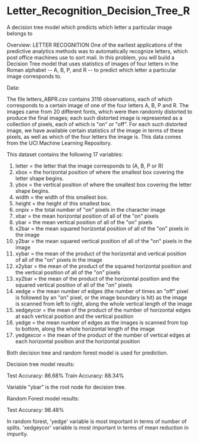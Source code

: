 # Letter_Recognition_Decision_Tree_R
A decision tree model which predicts which letter a particular image belongs to

Overview:
LETTER RECOGNITION One of the earliest applications of the predictive analytics methods was to automatically recognize letters, which post office machines use to sort mail. In this problem, you will build a Decision Tree model that uses statistics of images of four letters in the Roman alphabet -- A, B, P, and R -- to predict which letter a particular image corresponds to.

Data: 

The file letters_ABPR.csv contains 3116 observations, each of which corresponds to a certain image of one of the four letters A, B, P and R. The images came from 20 different fonts, which were then randomly distorted to produce the final images; each such distorted image is represented as a collection of pixels, each of which is "on" or "off". For each such distorted image, we have available certain statistics of the image in terms of these pixels, as well as which of the four letters the image is. This data comes from the UCI Machine Learning Repository.

This dataset contains the following 17 variables: 
1. letter = the letter that the image corresponds to (A, B, P or R) 
2. xbox = the horizontal position of where the smallest box covering the letter shape begins. 
3. ybox = the vertical position of where the smallest box covering the letter shape begins. 
4. width = the width of this smallest box. 
5. height = the height of this smallest box. 
6. onpix = the total number of "on" pixels in the character image 
7. xbar = the mean horizontal position of all of the "on" pixels 
8. ybar = the mean vertical position of all of the "on" pixels 
9. x2bar = the mean squared horizontal position of all of the "on" pixels in the image
10. y2bar = the mean squared vertical position of all of the "on" pixels in the image 
11. xybar = the mean of the product of the horizontal and vertical position of all of the "on" pixels in the image
12. x2ybar = the mean of the product of the squared horizontal position and the vertical position of all of the "on" pixels
13. xy2bar = the mean of the product of the horizontal position and the squared vertical position of all of the "on" pixels 
14. xedge = the mean number of edges (the number of times an "off" pixel is followed by an "on" pixel, or the image boundary is hit) as the image is scanned from left to right, along the whole vertical length of the image 
15. xedgeycor = the mean of the product of the number of horizontal edges at each vertical position and the vertical position 
16. yedge = the mean number of edges as the images is scanned from top to bottom, along the whole horizontal length of the image
17. yedgexcor = the mean of the product of the number of vertical edges at each horizontal position and the horizontal position

Both decision tree and random forest model is used for prediction.

Decision tree model results:

Test Accuracy: 86.68%
Train Accuracy: 88.34%

Variable "ybar" is the root node for decision tree.

Random Forest model results:

Test Accuracy: 98.48%

In random forest, 'yedge' variable is most important in terms of number of splits. 'xedgeycor' variable is most important in terms of mean reduction in impurity.
